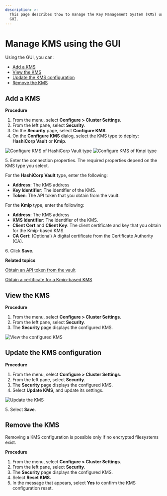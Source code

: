 ```yaml
---
description: >-
  This page describes thow to manage the Key Management System (KMS) using the
  GUI.
---
```


# Manage KMS using the GUI

Using the GUI, you can:

* [Add a KMS](kms-management.md#add-a-kms)
* [View the KMS](kms-management.md#view-the-kms)
* [Update the KMS configuration](kms-management.md#update-the-kms-configuration)
* [Remove the KMS](kms-management.md#remove-the-kms)

## Add a KMS

**Procedure**

1. From the menu, select **Configure > Cluster Settings**.
2. From the left pane, select **Security**.
3. On the **Security** page, select **Configure KMS**.
4. On the **Configure KMS** dialog, select the KMS type to deploy: **HashiCorp Vault** or **Kmip**.

![Configure KMS of HashiCorp Vault type](../../../.gitbook/assets/wmng\_add\_kms\_hashicorp.png) ![Configure KMS of Kmpi type](../../../.gitbook/assets/wmng\_add\_kms\_kmpi.png)

5\. Enter the connection properties. The required properties depend on the KMS type you select.

For the **HashiCorp Vault** type, enter the following:

* **Address**: The KMS address
* **Key Identifier**: The identifier of the KMS.
* **Token**: The API token that you obtain from the vault.

For the **Kmip** type, enter the following:

* **Address**: The KMS address
* **KMS Identifier**: The identifier of the KMS.
* **Client Cert** and **Client Key**: The client certificate and key that you obtain for the Kmip-based KMS.
* **CA Cert**: (Optional) A digital certificate from the Certificate Authority (CA).

6\. Click **Save**.



**Related topics**

[Obtain an API token from the vault](kms-management-1.md#obtain-an-api-token-from-the-vault)

[Obtain a certificate for a Kmip-based KMS](kms-management-1.md#obtain-a-certificate-for-a-kmip-based-kms)

## View the KMS

**Procedure**

1. From the menu, select **Configure > Cluster Settings**.
2. From the left pane, select **Security**.
3. The **Security** page displays the configured KMS.

![View the configured KMS](../../../.gitbook/assets/wmng\_view\_kms.png)

## Update the KMS configuration

**Procedure**

1. From the menu, select **Configure > Cluster Settings**.
2. From the left pane, select **Security**.
3. The **Security** page displays the configured KMS.
4. Select **Update KMS**, and update its settings.

![Update the KMS](../../../.gitbook/assets/wmng\_update\_kms.png)

5\. Select **Save**.

## Remove the KMS

Removing a KMS configuration is possible only if no encrypted filesystems exist.

**Procedure**

1. From the menu, select **Configure > Cluster Settings**.
2. From the left pane, select **Security**.
3. The **Security** page displays the configured KMS.
4. Select **Reset KMS.**
5. In the message that appears, select **Yes** to confirm the KMS configuration reset.
